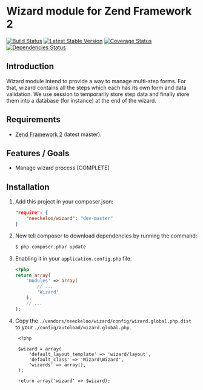 Wizard module for Zend Framework 2
==================================

[![Build Status](https://secure.travis-ci.org/neeckeloo/Wizard.png?branch=master)](http://travis-ci.org/neeckeloo/Wizard)
[![Latest Stable Version](https://poser.pugx.org/neeckeloo/Wizard/v/stable.png)](https://packagist.org/packages/neeckeloo/Wizard)
[![Coverage Status](https://coveralls.io/repos/neeckeloo/Wizard/badge.png?branch=master)](https://coveralls.io/r/neeckeloo/Wizard)
[![Dependencies Status](https://d2xishtp1ojlk0.cloudfront.net/d/8723804)](http://depending.in/neeckeloo/Wizard)

Introduction
------------

Wizard module intend to provide a way to manage multi-step forms. For that, wizard contains all the steps which each has its own form and data validation. We use session to temporarily store step data and finally store them into a database (for instance) at the end of the wizard.

Requirements
------------

* [Zend Framework 2](https://github.com/zendframework/zf2) (latest master).

Features / Goals
----------------

* Manage wizard process [COMPLETE]

Installation
------------

1. Add this project in your composer.json:

    ```json
    "require": {
        "neeckeloo/wizard": "dev-master"
    }
    ```

2. Now tell composer to download dependencies by running the command:

    ```bash
    $ php composer.phar update
    ```

3. Enabling it in your `application.config.php` file:

    ```php
    <?php
    return array(
        'modules' => array(
            // ...
            'Wizard'
        ),
        // ...
    );
    ```

4. Copy the `./vendors/neeckeloo/wizard/config/wizard.global.php.dist` to your `./config/autoload/wizard.global.php`.

        <?php

        $wizard = array(
            'default_layout_template' => 'wizard/layout',
            'default_class' => 'Wizard\Wizard',
            'wizards' => array(),
        );

        return array('wizard' => $wizard);
